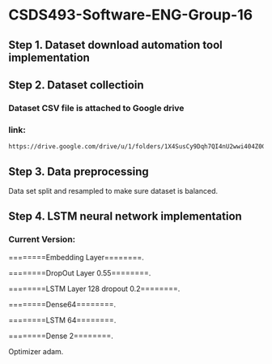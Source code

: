 # CSDS493-Software-ENG-Group-16

## Step 1. Dataset download automation tool implementation

## Step 2. Dataset collectioin 
### Dataset CSV file is attached to Google drive
### link:
    https://drive.google.com/drive/u/1/folders/1X4SusCy9Dqh7QI4nU2wwi404Z0GxE4TE
## Step 3. Data preprocessing
Data set split and resampled to make sure dataset is balanced.

## Step 4. LSTM neural network implementation
### Current Version:
========Embedding Layer========. 

========DropOut Layer 0.55========. 

========LSTM Layer 128 dropout 0.2========. 

========Dense64========. 

========LSTM 64========. 

========Dense 2========. 

Optimizer adam. 
